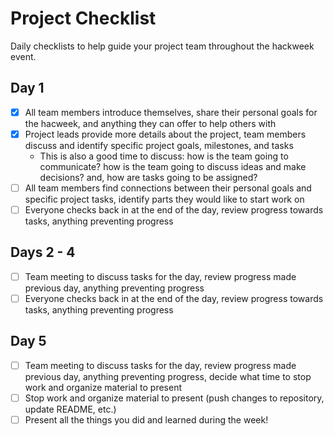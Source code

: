 # Project Checklist

Daily checklists to help guide your project team throughout the hackweek event.

## Day 1

- [x] All team members introduce themselves, share their personal goals for the hacweek, and anything they can offer to help others with
- [x] Project leads provide more details about the project, team members discuss and identify specific project goals, milestones, and tasks
  - This is also a good time to discuss: how is the team going to communicate? how is the team going to discuss ideas and make decisions? and, how are tasks going to be assigned?
- [ ] All team members find connections between their personal goals and specific project tasks, identify parts they would like to start work on
- [ ] Everyone checks back in at the end of the day, review progress towards tasks, anything preventing progress

## Days 2 - 4

- [ ] Team meeting to discuss tasks for the day, review progress made previous day, anything preventing progress
- [ ] Everyone checks back in at the end of the day, review progress towards tasks, anything preventing progress

## Day 5

- [ ] Team meeting to discuss tasks for the day, review progress made previous day, anything preventing progress, decide what time to stop work and organize material to present
- [ ] Stop work and organize material to present (push changes to repository, update README, etc.)
- [ ] Present all the things you did and learned during the week!
